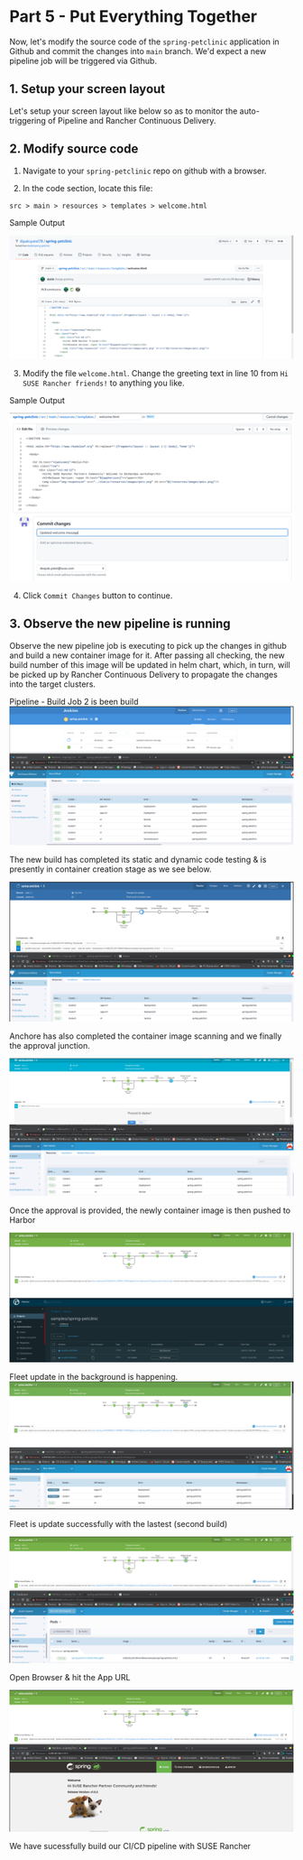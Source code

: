 # Part 5 - Put Everything Together

Now, let's modify the source code of the `spring-petclinic` application in Github and commit the changes into `main` branch. We'd expect a new pipeline job will be triggered via Github. 

## 1. Setup your screen layout 

Let's setup your screen layout like below so as to monitor the auto-triggering of Pipeline and Rancher Continuous Delivery.

## 2. Modify source code

1. Navigate to your `spring-petclinic` repo on github with a browser.

2. In the code section, locate this file:

```
src > main > resources > templates > welcome.html
```
Sample Output

![Rancher UI](./images/part5-modifying-sourcecode-original-welcome-message.png)

3. Modify the file `welcome.html`. Change the greeting text in line 10 from `Hi SUSE Rancher friends!` to anything you like.

Sample Output 

![Rancher UI](./images/part5-modifying-sourcecode-welcome-message-modified.png)

4. Click `Commit Changes` button to continue.

## 3. Observe the new pipeline is running

Observe the new pipeline job is executing to pick up the changes in github and build a new container image for it. After passing all checking, the new build number of this image will be updated in helm chart, which, in turn, will be picked up by Rancher Continuous Delivery to propagate the changes into the target clusters.

Pipeline - Build Job 2 is been build
![Rancher UI](./images/part5-modifying-sourcecode-and-running-new-build-pg1.png)

The new build has completed its static and dynamic code testing & is presently in container creation stage as we see below. 

![Rancher UI](./images/part5-modifying-sourcecode-and-running-new-build-pg2.png)

Anchore has also completed the container image scanning and we finally the approval junction.

![Rancher UI](./images/part5-running-build2-seeking-approval.png)

Once the approval is provided, the newly container image is then pushed to Harbor

![Rancher UI](./images/part5-running-build2-container-image-v2-in-harbor.png)

Fleet update in the background is happening. 
![Rancher UI](./images/part5-running-build2-fleet-updating-in-progress.png)

Fleet is update successfully with the lastest (second build)

![Rancher UI](./images/part5-running-build2-fleet-success.png)

Open Browser & hit the App URL

![Rancher UI](./images/part5-running-build2-cluster2-Services-Open-App.png)

We have sucessfully build our CI/CD pipeline with SUSE Rancher





